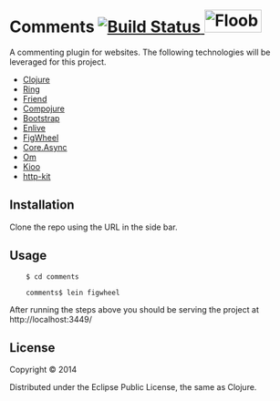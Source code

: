 # Comments [![Build Status](https://semaphoreapp.com/api/v1/projects/5a7b5072-d324-46d3-9994-0b265cbdf054/251633/badge.png)](https://semaphoreapp.com/deltaalpharho/comments)<a href="https://floobits.com/DeltaAlphaRho/comments/redirect"> <img alt="Floobits status" width="100" height="40" src="https://floobits.com/DeltaAlphaRho/comments.png" /> </a>

A commenting plugin for websites. The following technologies will be leveraged for this project.

* [Clojure](http://clojure.org/)
* [Ring](https://github.com/ring-clojure/ring/wiki)
* [Friend](https://github.com/cemerick/friend)
* [Compojure](https://github.com/weavejester/compojure/wiki)
* [Bootstrap](http://getbootstrap.com/getting-started/ )
* [Enlive](https://github.com/cgrand/enlive/wiki/_pages)
* [FigWheel](https://github.com/bhauman/lein-figwheel)
* [Core.Async](https://github.com/clojure/core.async)
* [Om](https://github.com/swannodette/om)
* [Kioo](https://github.com/ckirkendall/kioo)
* [http-kit](http://http-kit.org/)

## Installation

Clone the repo using the URL in the side bar.

## Usage

```
    $ cd comments
        
    comments$ lein figwheel

```

After running the steps above you should be serving the project at http://localhost:3449/

## License

Copyright © 2014

Distributed under the Eclipse Public License, the same as Clojure.

